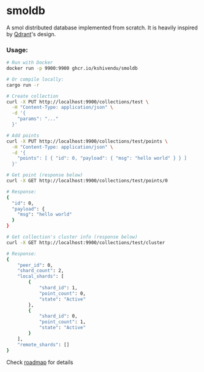 # smoldb

A smol distributed database implemented from scratch. It is heavily inspired by [Qdrant](https://github.com/qdrant/qdrant)'s design.

### Usage:

```sh
# Run with Docker
docker run -p 9900:9900 ghcr.io/kshivendu/smoldb

# Or compile locally:
cargo run -r
```

```bash
# Create collection
curl -X PUT http://localhost:9900/collections/test \
  -H "Content-Type: application/json" \
  -d '{
    "params": "..."
  }'

# Add points
curl -X PUT http://localhost:9900/collections/test/points \
  -H "Content-Type: application/json" \
  -d '{
    "points": [ { "id": 0, "payload": { "msg": "hello world" } } ]
  }'

# Get point (response below)
curl -X GET http://localhost:9900/collections/test/points/0

# Response:
{
  "id": 0,
  "payload": {
    "msg": "hello world"
  }
}

# Get collection's cluster info (response below)
curl -X GET http://localhost:9900/collections/test/cluster

# Response:
{
    "peer_id": 0,
    "shard_count": 2,
    "local_shards": [
        {
            "shard_id": 1,
            "point_count": 0,
            "state": "Active"
        },
        {
            "shard_id": 0,
            "point_count": 1,
            "state": "Active"
        }
    ],
    "remote_shards": []
}
```

Check [roadmap](./ROADMAP.md) for details
